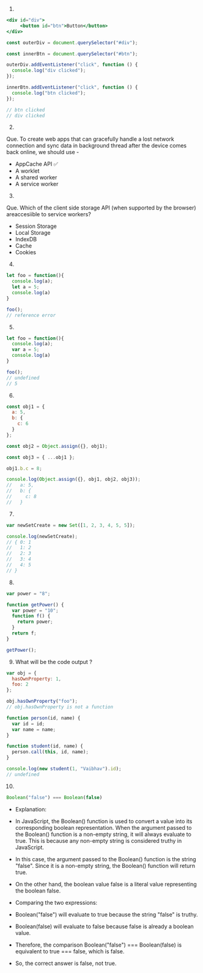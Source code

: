 1. 
```jsx
<div id="div">
     <button id="btn">Button</button>
</div>

const outerDiv = document.querySelector("#div");

const innerBtn = document.querySelector("#btn");

outerDiv.addEventListener("click", function () {
  console.log("div clicked");
});

innerBtn.addEventListener("click", function () {
  console.log("btn clicked");
});

// btn clicked 
// div clicked 

```
2. 
Que. To create web apps that can gracefully handle a lost network connection and sync data in background thread after the device comes back online, we should use -
- AppCache API ✅
- A worklet
- A shared worker
- A service worker

3. 
Que. Which of the client side storage API (when supported by the browser) areaccesiible to service workers?
- Session Storage
- Local Storage
- IndexDB
- Cache
- Cookies
4. 
```jsx
let foo = function(){
  console.log(a);
  let a = 5;
  console.log(a)
}

foo();
// reference error
```
5. 
```jsx
let foo = function(){
  console.log(a);
  var a = 5;
  console.log(a)
}

foo();
// undefined
// 5
```
6. 
```jsx
const obj1 = {
  a: 5,
  b: {
    c: 6
  }
};

const obj2 = Object.assign({}, obj1);

const obj3 = { ...obj1 };

obj1.b.c = 8;

console.log(Object.assign({}, obj1, obj2, obj3));
//   a: 5,
//   b: {
//     c: 8
//   }
```
7. 
```jsx
var newSetCreate = new Set([1, 2, 3, 4, 5, 5]);

console.log(newSetCreate);
// { 0: 1
//   1: 2
//   2: 3
//   3: 4
//   4: 5
// }
```
8. 
```jsx
var power = "8";

function getPower() {
  var power = "10";
  function f() {
    return power;
  }
  return f;
}

getPower();
```
9. What will be the code output ?
```jsx
var obj = {
  hasOwnProperty: 1,
  foo: 2
};

obj.hasOwnProperty("foo");
// obj.hasOwnProperty is not a function
```

```jsx
function person(id, name) {
  var id = id;
  var name = name;
}

function student(id, name) {
  person.call(this, id, name);
}

console.log(new student(1, "Vaibhav").id);
// undefined
```
10. 
```jsx
Boolean("false") === Boolean(false)
```
- Explanation:
- In JavaScript, the Boolean() function is used to convert a value into its corresponding boolean representation. When the argument passed to the Boolean() function is a non-empty string, it will always evaluate to true. This is because any non-empty string is considered truthy in JavaScript.

- In this case, the argument passed to the Boolean() function is the string "false". Since it is a non-empty string, the Boolean() function will return true.

- On the other hand, the boolean value false is a literal value representing the boolean false.

- Comparing the two expressions:

- Boolean("false") will evaluate to true because the string "false" is truthy.
- Boolean(false) will evaluate to false because false is already a boolean value.
- Therefore, the comparison Boolean("false") === Boolean(false) is equivalent to true === false, which is false.

- So, the correct answer is false, not true.

